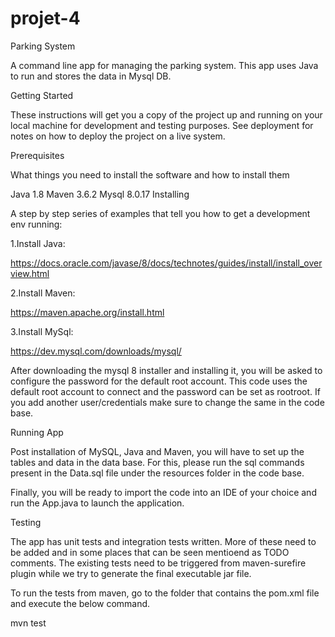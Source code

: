 # projet-4
Parking System

A command line app for managing the parking system. This app uses Java to run and stores the data in Mysql DB.

Getting Started

These instructions will get you a copy of the project up and running on your local machine for development and testing purposes. See deployment for notes on how to deploy the project on a live system.

Prerequisites

What things you need to install the software and how to install them

Java 1.8 Maven 3.6.2 Mysql 8.0.17 Installing

A step by step series of examples that tell you how to get a development env running:

1.Install Java:

https://docs.oracle.com/javase/8/docs/technotes/guides/install/install_overview.html

2.Install Maven:

https://maven.apache.org/install.html

3.Install MySql:

https://dev.mysql.com/downloads/mysql/

After downloading the mysql 8 installer and installing it, you will be asked to configure the password for the default root account. This code uses the default root account to connect and the password can be set as rootroot. If you add another user/credentials make sure to change the same in the code base.

Running App

Post installation of MySQL, Java and Maven, you will have to set up the tables and data in the data base. For this, please run the sql commands present in the Data.sql file under the resources folder in the code base.

Finally, you will be ready to import the code into an IDE of your choice and run the App.java to launch the application.

Testing

The app has unit tests and integration tests written. More of these need to be added and in some places that can be seen mentioend as TODO comments. The existing tests need to be triggered from maven-surefire plugin while we try to generate the final executable jar file.

To run the tests from maven, go to the folder that contains the pom.xml file and execute the below command.

mvn test
